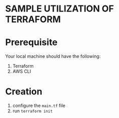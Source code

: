 # SAMPLE UTILIZATION OF TERRAFORM

# Prerequisite

Your local machine should have the following:

1. Terraform
2. AWS CLI

# Creation

1. configure the `main.tf` file
2. run `terraform init`
